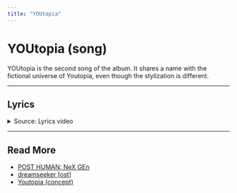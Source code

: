 ```yaml
---
title: "YOUtopia"
---
```

# YOUtopia (song)

YOUtopia is the second song of the album. It shares a name with the fictional universe of Youtopia, 
even though the stylization is different.

***

## Lyrics

<details class="lyrics">
<summary>Source: Lyrics video</summary>

> there’s a place i wanna take you
> but i’m not quite there myself yet
> i’m getting better but there’s still days
> where i wish that i was someone else
>
> but i know
> there is a home
> somewhere
> beyond my bones
> and i’m just too terrified
> to dive inside 
>
> soul like a cemetery
> hard to ignore
> we’re sick to the core
> a world’s been buried
> where love is the law
> a youtopia
> (scream) 
>
> golden raspberry
> for the performance in your head
> stop pushing daisies
> no one wants flowers
> when they’re dead 
>
> soul like a cemetery
> hard to ignore
> we’re sick to the core
> a world’s been buried
> where love is the law
> a youtopia
>
> there is a home
> beyond our bones
> so connect
> to the divine
> it’s ok to cry
> yeah
> soul like a cemetery
> hard to ignore
> we’re sick to the core
> a world’s been buried
> where love is the law
> a youtopia
> there's a place i wanna take you
> a youtopia
> there's a place i wanna take you
> a youtopia
> there's a place i wanna take you
> where love is the law
> a youtopia

</details>

***

## Read More

- [POST HUMAN: NeX GEn](ph-nex-gen)
- [dreamseeker [ost]](song-dreamseeker)
- [Youtopia (concept)](../lore/youtopia)